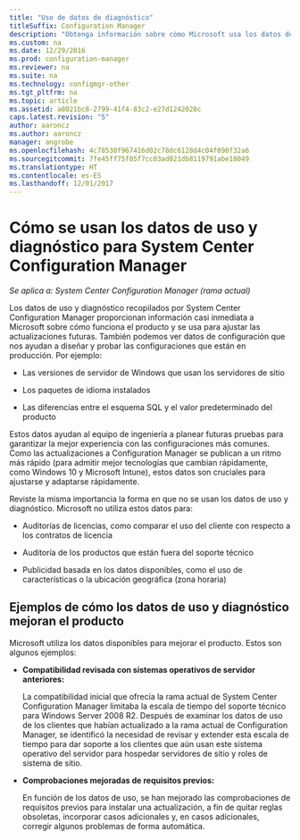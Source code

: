 ```yaml
---
title: "Uso de datos de diagnóstico"
titleSuffix: Configuration Manager
description: "Obtenga información sobre cómo Microsoft usa los datos de uso y diagnóstico que System Center Configuration Manager recopila."
ms.custom: na
ms.date: 12/29/2016
ms.prod: configuration-manager
ms.reviewer: na
ms.suite: na
ms.technology: configmgr-other
ms.tgt_pltfrm: na
ms.topic: article
ms.assetid: a8021bc8-2799-41f4-83c2-e27d1242028c
caps.latest.revision: "5"
author: aaroncz
ms.author: aaroncz
manager: angrobe
ms.openlocfilehash: 4c78530f967416d02c78dc6128d4c04f090f32a6
ms.sourcegitcommit: 7fe45ff75f05f7cc03ad021db8119791abe18049
ms.translationtype: HT
ms.contentlocale: es-ES
ms.lasthandoff: 12/01/2017
---
```

# <a name="how-diagnostics-and-usage-data-is-used-for-system-center-configuration-manager"></a>Cómo se usan los datos de uso y diagnóstico para System Center Configuration Manager

*Se aplica a: System Center Configuration Manager (rama actual)*

Los datos de uso y diagnóstico recopilados por System Center Configuration Manager proporcionan información casi inmediata a Microsoft sobre cómo funciona el producto y se usa para ajustar las actualizaciones futuras. También podemos ver datos de configuración que nos ayudan a diseñar y probar las configuraciones que están en producción. Por ejemplo:  

-   Las versiones de servidor de Windows que usan los servidores de sitio  

-   Los paquetes de idioma instalados  

-   Las diferencias entre el esquema SQL y el valor predeterminado del producto  

Estos datos ayudan al equipo de ingeniería a planear futuras pruebas para garantizar la mejor experiencia con las configuraciones más comunes. Como las actualizaciones a Configuration Manager se publican a un ritmo más rápido (para admitir mejor tecnologías que cambian rápidamente, como Windows 10 y Microsoft Intune), estos datos son cruciales para ajustarse y adaptarse rápidamente.  

Reviste la misma importancia la forma en que no se usan los datos de uso y diagnóstico. Microsoft no utiliza estos datos para:  

-   Auditorías de licencias, como comparar el uso del cliente con respecto a los contratos de licencia  

-   Auditoría de los productos que están fuera del soporte técnico  

-   Publicidad basada en los datos disponibles, como el uso de características o la ubicación geográfica (zona horaria)  

##  <a name="bkmk_improve"></a> Ejemplos de cómo los datos de uso y diagnóstico mejoran el producto  
Microsoft utiliza los datos disponibles para mejorar el producto. Estos son algunos ejemplos:  

-   **Compatibilidad revisada con sistemas operativos de servidor anteriores:**  

     La compatibilidad inicial que ofrecía la rama actual de System Center Configuration Manager limitaba la escala de tiempo del soporte técnico para Windows Server 2008 R2. Después de examinar los datos de uso de los clientes que habían actualizado a la rama actual de Configuration Manager, se identificó la necesidad de revisar y extender esta escala de tiempo para dar soporte a los clientes que aún usan este sistema operativo del servidor para hospedar servidores de sitio y roles de sistema de sitio.  

-   **Comprobaciones mejoradas de requisitos previos:**  

     En función de los datos de uso, se han mejorado las comprobaciones de requisitos previos para instalar una actualización, a fin de quitar reglas obsoletas, incorporar casos adicionales y, en casos adicionales, corregir algunos problemas de forma automática.  
